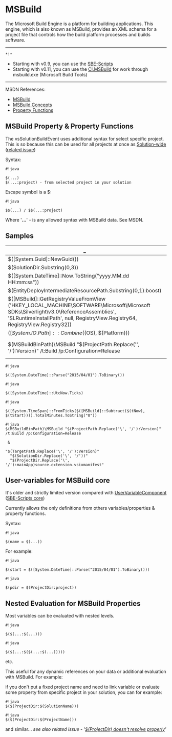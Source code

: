 # MSBuild

The Microsoft Build Engine is a platform for building applications. This engine, which is also known as MSBuild, provides an XML schema for a project file that controls how the build platform processes and builds software.

-------
`*!*` 

* Starting with v0.9, you can use the [SBE-Scripts](SBE-Scripts)
* Starting with v0.11, you can use the [CI.MSBuild](../CI/CI.MSBuild) for work through msbuild.exe (Microsoft Build Tools)

-------

MSDN References:

* [MSBuild](http://msdn.microsoft.com/en-us/library/vstudio/dd393574.aspx)
* [MSBuild Concepts](http://msdn.microsoft.com/en-us/library/vstudio/dd637714.aspx)
* [Property Functions](http://msdn.microsoft.com/en-us/library/vstudio/dd633440%28v=vs.120%29.aspx)

## MSBuild Property & Property Functions

The vsSolutionBuildEvent uses additional syntax for select specific project. This is so because this can be used for all projects at once as [Solution-wide](http://stackoverflow.com/q/2295454) ([related issue](https://bitbucket.org/3F/vssolutionbuildevent/issue/29/projectdir-doesnt-resolve-properly))

Syntax:
```
#!java

$(...)
$(...:project) - from selected project in your solution
```

Escape symbol is a $: 
```
#!java

$$(...) / $$(...:project)
```
Where '**...**' - is any allowed syntax with MSBuild data. See MSDN.

## Samples

_                            | Result
---------------------------- | ---
$([System.Guid]::NewGuid())| `2d2c4ac4-b48d-4509-b42b-aaf6b6047866`
$(SolutionDir.Substring(0,3))|  d:\
$([System.DateTime]::Now.ToString("yyyy.MM.dd HH:mm:ss"))| 2014.06.19 17:32:53
$(EntityDeployIntermediateResourcePath.Substring(0,1):boost)|  F
$([MSBuild]::GetRegistryValueFromView ('HKEY_LOCAL_MACHINE\SOFTWARE\Microsoft\Microsoft SDKs\Silverlight\v3.0\ReferenceAssemblies', 'SLRuntimeInstallPath', null, RegistryView.Registry64, RegistryView.Registry32)) | C:\Program Files (x86)\Reference Assemblies\Microsoft\Framework\Silverlight\v3.0\
$([System.IO.Path]::Combine($(OS), $(Platform))) | Windows_NT\\x86
$(MSBuildBinPath)\MSBuild "$(ProjectPath.Replace('\', '/'):Version)" /t:Build /p:Configuration=Release | C:\Windows\Microsoft.NET\Framework\v4.0.30319\MSBuild "D:/prg/projects/vsSolutionBuildEvent/Version/Version.csproj" /t:Build /p:Configuration=Release


```
#!java

$([System.DateTime]::Parse("2015/04/01").ToBinary())
```
```
#!java

$([System.DateTime]::UtcNow.Ticks)
```
```
#!java

$([System.TimeSpan]::FromTicks($([MSBuild]::Subtract($(tNow), $(tStart)))).TotalMinutes.ToString("0"))
```
```
#!java
$(MSBuildBinPath)\MSBuild "$(ProjectPath.Replace('\', '/'):Version)" /t:Build /p:Configuration=Release 
 
 & 
 
"$(TargetPath.Replace('\', '/'):Version)"  
  "$(SolutionDir.Replace('\', '/'))" 
  "$(ProjectDir.Replace('\', '/'):mainApp)source.extension.vsixmanifest"
```

## User-variables for MSBuild core

It's older and strictly limited version compared with [UserVariableComponent](SBE-Scripts/Components/UserVariableComponent) ([SBE-Scripts core](SBE-Scripts))

Currently allows the only definitions from others variables/properties & property functions. 

Syntax:
```
#!java

$(name = $(...))
```


For example:

```
#!java

$(start = $([System.DateTime]::Parse("2015/04/01").ToBinary()))
```
```
#!java

$(pdir = $(ProjectDir:project))
```

## Nested Evaluation for MSBuild Properties

Most variables can be evaluated with nested levels. 

```
#!java

$($(...:$(...)))
```

```
#!java

$($(...:$($(...:$(...)))))
```
etc.

This useful for any dynamic references on your data or additional evaluation with MSBuild. For example: 

if you don't put a fixed project name and need to link variable or evaluate some property from specific project in your solution, you can for example:

```
#!java
$($(ProjectDir:$(SolutionName)))
```
```
#!java
$($(ProjectDir:$(ProjectName)))
```
and similar... *see also related issue - '[$(ProjectDir) doesn't resolve properly](https://bitbucket.org/3F/vssolutionbuildevent/issue/29/projectdir-doesnt-resolve-properly)'*



